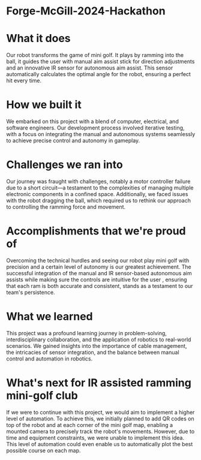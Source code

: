 # Forge-McGill-2024-Hackathon

# What it does
Our robot transforms the game of mini golf. It plays by ramming into the ball, it guides the user with manual aim assist stick for direction adjustments and an innovative IR sensor for autonomous aim assist. This sensor automatically calculates the optimal angle for the robot, ensuring a perfect hit every time.

# How we built it
We embarked on this project with a blend of computer, electrical, and software engineers. Our development process involved iterative testing, with a focus on integrating the manual and autonomous systems seamlessly to achieve precise control and autonomy in gameplay.

# Challenges we ran into
Our journey was fraught with challenges, notably a motor controller failure due to a short circuit—a testament to the complexities of managing multiple electronic components in a confined space. Additionally, we faced issues with the robot dragging the ball, which required us to rethink our approach to controlling the ramming force and movement.

# Accomplishments that we're proud of
Overcoming the technical hurdles and seeing our robot play mini golf with precision and a certain level of autonomy is our greatest achievement. The successful integration of the manual and IR sensor-based autonomous aim assists while making sure the controls are intuitive for the user , ensuring that each ram is both accurate and consistent, stands as a testament to our team's persistence.

# What we learned
This project was a profound learning journey in problem-solving, interdisciplinary collaboration, and the application of robotics to real-world scenarios. We gained insights into the importance of cable management, the intricacies of sensor integration, and the balance between manual control and automation in robotics.

# What's next for IR assisted ramming mini-golf club
If we were to continue with this project, we would aim to implement a higher level of automation. To achieve this, we initially planned to add QR codes on top of the robot and at each corner of the mini golf map, enabling a mounted camera to precisely track the robot's movements. However, due to time and equipment constraints, we were unable to implement this idea. This level of automation could even enable us to automatically plot the best possible course on each map.

